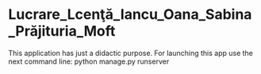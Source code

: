 # Lucrare_Lcenţă_Iancu_Oana_Sabina_Prăjituria_Moft
 This application has just a didactic purpose. For launching this app use the next command line: python manage.py runserver
